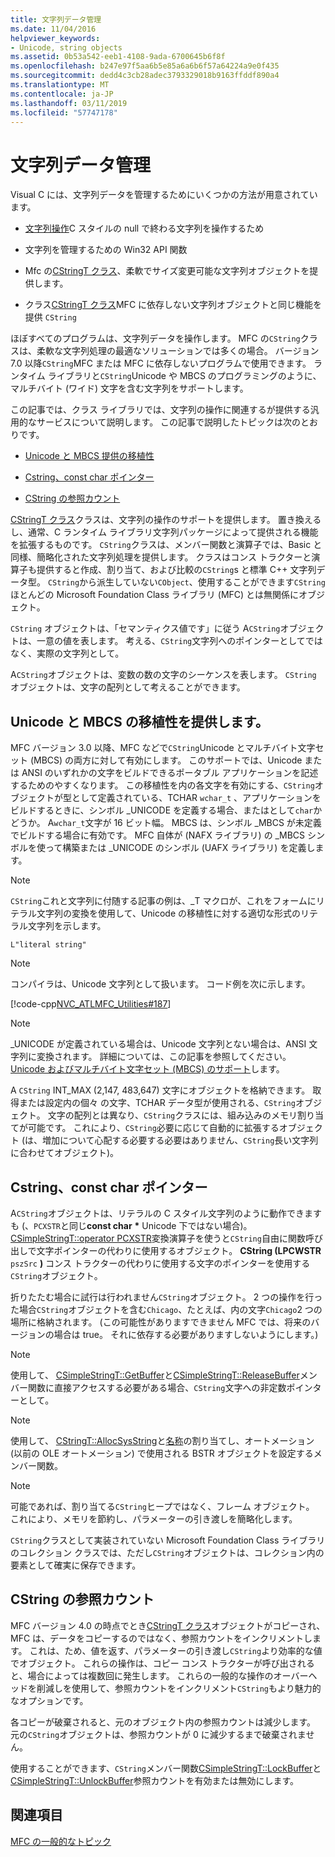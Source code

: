 ```yaml
---
title: 文字列データ管理
ms.date: 11/04/2016
helpviewer_keywords:
- Unicode, string objects
ms.assetid: 0b53a542-eeb1-4108-9ada-6700645b6f8f
ms.openlocfilehash: b247e97f5aa6b5e85a6a6b6f57a64224a9e0f435
ms.sourcegitcommit: dedd4c3cb28adec3793329018b9163ffddf890a4
ms.translationtype: MT
ms.contentlocale: ja-JP
ms.lasthandoff: 03/11/2019
ms.locfileid: "57747178"
---
```

# <a name="string-data-management"></a>文字列データ管理

Visual C には、文字列データを管理するためにいくつかの方法が用意されています。

- [文字列操作](../c-runtime-library/string-manipulation-crt.md)C スタイルの null で終わる文字列を操作するため

- 文字列を管理するための Win32 API 関数

- Mfc の[CStringT クラス](../atl-mfc-shared/reference/cstringt-class.md)、柔軟でサイズ変更可能な文字列オブジェクトを提供します。

- クラス[CStringT クラス](../atl-mfc-shared/reference/cstringt-class.md)MFC に依存しない文字列オブジェクトと同じ機能を提供 `CString`

ほぼすべてのプログラムは、文字列データを操作します。 MFC の`CString`クラスは、柔軟な文字列処理の最適なソリューションでは多くの場合。 バージョン 7.0 以降`CString`MFC または MFC に依存しないプログラムで使用できます。 ランタイム ライブラリと`CString`Unicode や MBCS のプログラミングのように、マルチバイト (ワイド) 文字を含む文字列をサポートします。

この記事では、クラス ライブラリでは、文字列の操作に関連するが提供する汎用的なサービスについて説明します。 この記事で説明したトピックは次のとおりです。

- [Unicode と MBCS 提供の移植性](#_core_unicode_and_mbcs_provide_portability)

- [Cstring、const char ポインター](#_core_cstrings_and_const_char_pointers)

- [CString の参照カウント](#_core_cstring_reference_counting)

[CStringT クラス](../atl-mfc-shared/reference/cstringt-class.md)クラスは、文字列の操作のサポートを提供します。 置き換えるし、通常、C ランタイム ライブラリ文字列パッケージによって提供される機能を拡張するものです。 `CString`クラスは、メンバー関数と演算子では、Basic と同様、簡略化された文字列処理を提供します。 クラスはコンス トラクターと演算子も提供すると作成、割り当て、および比較の`CString`s と標準 C++ 文字列データ型。 `CString`から派生していない`CObject`、使用することができます`CString`ほとんどの Microsoft Foundation Class ライブラリ (MFC) とは無関係にオブジェクト。

`CString` オブジェクトは、「セマンティクス値です」に従う A`CString`オブジェクトは、一意の値を表します。 考える、`CString`文字列へのポインターとしてではなく、実際の文字列として。

A`CString`オブジェクトは、変数の数の文字のシーケンスを表します。 `CString` オブジェクトは、文字の配列として考えることができます。

##  <a name="_core_unicode_and_mbcs_provide_portability"></a> Unicode と MBCS の移植性を提供します。

MFC バージョン 3.0 以降、MFC などで`CString`Unicode とマルチバイト文字セット (MBCS) の両方に対して有効にします。 このサポートでは、Unicode または ANSI のいずれかの文字をビルドできるポータブル アプリケーションを記述するためのやすくなります。 この移植性を内の各文字を有効にする、`CString`オブジェクトが型として定義されている、TCHAR `wchar_t` 、アプリケーションをビルドするときに、シンボル _UNICODE を定義する場合、またはとして`char`かどうか。 A`wchar_t`文字が 16 ビット幅。 MBCS は、シンボル _MBCS が未定義でビルドする場合に有効です。 MFC 自体が (NAFX ライブラリ) の _MBCS シンボルを使って構築または _UNICODE のシンボル (UAFX ライブラリ) を定義します。

> [!NOTE]
>  `CString`これと文字列に付随する記事の例は、_T マクロが、これをフォームにリテラル文字列の変換を使用して、Unicode の移植性に対する適切な形式のリテラル文字列を示します。

`L"literal string"`

> [!NOTE]
>  コンパイラは、Unicode 文字列として扱います。 コード例を次に示します。

[!code-cpp[NVC_ATLMFC_Utilities#187](../atl-mfc-shared/codesnippet/cpp/string-data-management_1.cpp)]

> [!NOTE]
>  _UNICODE が定義されている場合は、Unicode 文字列とない場合は、ANSI 文字列に変換されます。 詳細については、この記事を参照してください。 [Unicode およびマルチバイト文字セット (MBCS) のサポート](../atl-mfc-shared/unicode-and-multibyte-character-set-mbcs-support.md)します。

A `CString` INT_MAX (2,147, 483,647) 文字にオブジェクトを格納できます。 取得または設定内の個々 の文字、TCHAR データ型が使用される、`CString`オブジェクト。 文字の配列とは異なり、`CString`クラスには、組み込みのメモリ割り当てが可能です。 これにより、`CString`必要に応じて自動的に拡張するオブジェクト (は、増加について心配する必要する必要はありません、`CString`長い文字列に合わせてオブジェクト)。

##  <a name="_core_cstrings_and_const_char_pointers"></a> Cstring、const char ポインター

A`CString`オブジェクトは、リテラルの C スタイル文字列のように動作できますも (、`PCXSTR`と同じ**const char** <strong>\*</strong> Unicode 下ではない場合)。 [CSimpleStringT::operator PCXSTR](../atl-mfc-shared/reference/csimplestringt-class.md#operator_pcxstr)変換演算子を使うと`CString`自由に関数呼び出しで文字ポインターの代わりに使用するオブジェクト。 **CString (LPCWSTR** `pszSrc` **)** コンス トラクターの代わりに使用する文字のポインターを使用する`CString`オブジェクト。

折りたたむ場合に試行は行われません`CString`オブジェクト。 2 つの操作を行った場合`CString`オブジェクトを含む`Chicago`、たとえば、内の文字`Chicago`2 つの場所に格納されます。 (この可能性がありますできません MFC では、将来のバージョンの場合は true。 それに依存する必要がありますしないようにします。)

> [!NOTE]
>  使用して、 [CSimpleStringT::GetBuffer](../atl-mfc-shared/reference/csimplestringt-class.md#getbuffer)と[CSimpleStringT::ReleaseBuffer](../atl-mfc-shared/reference/csimplestringt-class.md#releasebuffer)メンバー関数に直接アクセスする必要がある場合、`CString`文字への非定数ポインターとして。

> [!NOTE]
>  使用して、 [CStringT::AllocSysString](../atl-mfc-shared/reference/cstringt-class.md#allocsysstring)と[名称](../atl-mfc-shared/reference/cstringt-class.md#setsysstring)の割り当てし、オートメーション (以前の OLE オートメーション) で使用される BSTR オブジェクトを設定するメンバー関数。

> [!NOTE]
>  可能であれば、割り当てる`CString`ヒープではなく、フレーム オブジェクト。 これにより、メモリを節約し、パラメーターの引き渡しを簡略化します。

`CString`クラスとして実装されていない Microsoft Foundation Class ライブラリのコレクション クラスでは、ただし`CString`オブジェクトは、コレクション内の要素として確実に保存できます。

##  <a name="_core_cstring_reference_counting"></a> CString の参照カウント

MFC バージョン 4.0 の時点でとき[CStringT クラス](../atl-mfc-shared/reference/cstringt-class.md)オブジェクトがコピーされ、MFC は、データをコピーするのではなく、参照カウントをインクリメントします。 これは、ため、値を返す、パラメーターの引き渡し`CString`より効率的な値でオブジェクト。 これらの操作は、コピー コンス トラクターが呼び出されると、場合によっては複数回に発生します。 これらの一般的な操作のオーバーヘッドを削減しを使用して、参照カウントをインクリメント`CString`もより魅力的なオプションです。

各コピーが破棄されると、元のオブジェクト内の参照カウントは減少します。 元の`CString`オブジェクトは、参照カウントが 0 に減少するまで破棄されません。

使用することができます、`CString`メンバー関数[CSimpleStringT::LockBuffer](../atl-mfc-shared/reference/csimplestringt-class.md#lockbuffer)と[CSimpleStringT::UnlockBuffer](../atl-mfc-shared/reference/csimplestringt-class.md#unlockbuffer)参照カウントを有効または無効にします。

## <a name="see-also"></a>関連項目

[MFC の一般的なトピック](../mfc/general-mfc-topics.md)
